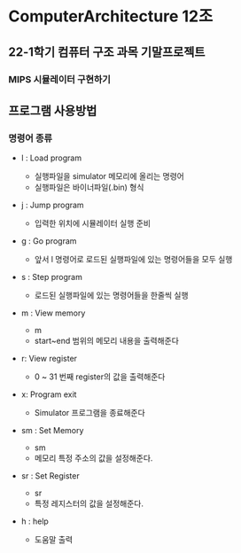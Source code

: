 # ComputerArchitecture 12조
## 22-1학기 컴퓨터 구조 과목 기말프로젝트
### MIPS 시뮬레이터 구현하기

## 프로그램 사용방법
### 명령어 종류

+ l : Load program
  +  실행파일을 simulator 메모리에 올리는 명령어
  +  실행파일은 바이너파일(.bin) 형식
  
+ j : Jump program
  + 입력한 위치에 시뮬레이터 실행 준비

+ g : Go program
  + 앞서 l 명령어로 로드된 실행파일에 있는 명령어들을 모두 실행

+ s : Step program
  + 로드된 실행파일에 있는 명령어들을 한줄씩 실행
  
+ m : View memory
  + m <start> <end>
  + start~end 범위의 메모리 내용을 출력해준다
    
+ r: View register
  + 0 ~ 31 번째 register의 값을 출력해준다
    
+ x: Program exit
  + Simulator 프로그램을 종료해준다
  
+ sm : Set Memory
  + sm <location> <value> 
  + 메모리 특정 주소의 값을 설정해준다.
  
+ sr : Set Register
  + sr <register number> <value> 
  + 특정 레지스터의 값을 설정해준다.
  
+ h : help
  + 도움말 출력

